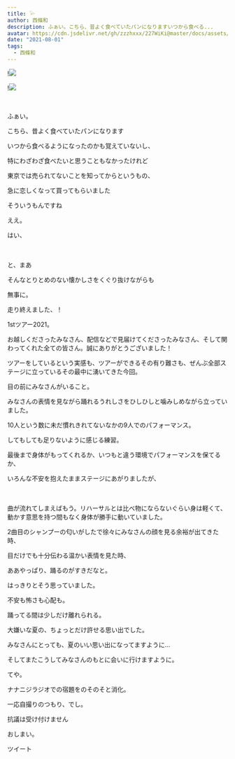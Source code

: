 ```yaml
---
title: 𓅪
author: 西條和
description: ふぁい。こちら、昔よく食べていたパンになりますいつから食べる...
avatar: https://cdn.jsdelivr.net/gh/zzzhxxx/227WiKi@master/docs/assets/photo/avatar/nagomi.jpg
date: "2021-08-01"
tags:
  - 西條和
---
```


!![](https://cdn.jsdelivr.net/gh/zzzhxxx/227WiKi-image@master/blog-image/nagomi-2021-08-01_1.jpg)

!![](https://cdn.jsdelivr.net/gh/zzzhxxx/227WiKi-image@master/blog-image/nagomi-2021-08-01_2.jpg)



  ﻿

























ふぁい。


















こちら、昔よく食べていたパンになります
































いつから食べるようになったのかも覚えていないし、


特にわざわざ食べたいと思うこともなかったけれど





















東京では売られてないことを知ってからというもの、











急に恋しくなって買ってもらいました























そういうもんですね










ええ。






















はい、



　













と、まあ

そんなとりとめのない懐かしさをくぐり抜けながらも

















無事に。

走り終えました、！




1stツアー2021。

















お越しくださったみなさん、配信などで見届けてくださったみなさん、そして関わってくれた全ての皆さん。誠にありがとうございました！


























ツアーをしているという実感も、ツアーができるその有り難さも、ぜんぶ全部ステージに立っているその最中に湧いてきた今回。






















目の前にみなさんがいること。










みなさんの表情を見ながら踊れるうれしさをひしひしと噛みしめながら立っていました。

























10人という数に未だ慣れきれてないなかの9人でのパフォーマンス。















してもしても足りないように感じる練習。

















最後まで身体がもってくれるか、いつもと違う環境でパフォーマンスを保てるか、















いろんな不安を抱えたままステージにあがりましたが、




　　　　








曲が流れてしまえばもう。リハーサルとは比べ物にならないぐらい身は軽くて、動かす意思を持つ間もなく身体が勝手に動いていました。

















2曲目のシャンプーの匂いがしたで徐々にみなさんの顔を見る余裕が出てきた時、







目だけでも十分伝わる温かい表情を見た時、

























ああやっぱり、踊るのがすきだなと。

はっきりとそう思っていました。

















不安も怖さも心配も。

踊ってる間は少しだけ離れられる。



















大嫌いな夏の、ちょっとだけ許せる思い出でした。



























みなさんにとっても、夏のいい思い出になってますように…






















そしてまたこうしてみなさんのもとに会いに行けますように。






















てや。














ナナニジラジオでの宿題をのそのそと消化。










一応自撮りのつもり、でし。
















抗議は受け付けません



































おしまい。


ツイート



